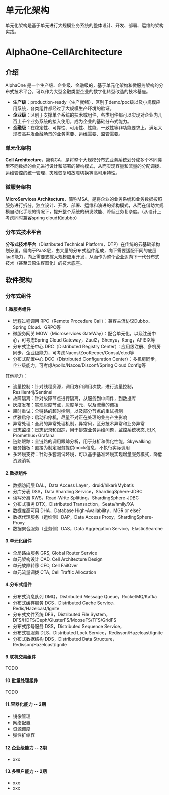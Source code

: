 # 单元化架构
单元化架构是基于单元进行大规模业务系统的整体设计、开发、部署、运维的架构实践。


# AlphaOne-CellArchitecture

## 介绍
AlphaOne 是一个生产级、企业级、金融级的，基于单元化架构和微服务架构的分布式技术平台，可以作为大型金融类型企业的数字化转型改造的技术基座。

- **生产级**：production-ready（生产就绪），区别于demo/poc级以及小规模应用系统，各类组件都经过了大规模生产环境的验证。
- **企业级**：区别于支撑单个系统的技术或组件，各类组件都可以实现对企业内几百上千个业务系统的接入使用，成为企业的基础分布式能力。
- **金融级**：在稳定性、可靠性、可用性、性能、一致性等非功能要求上，满足大规模高并发金融场景的业务需要、运维需要、监管需要。

### 单元化架构
**Cell Architecture**，简称CA，是将整个大规模分布式业务系统划分成多个不同类型不同数据的单元进行设计和部署的架构模式，从而实现容量和流量的分配调拨、运维管控的统一管理，灾难恢复和故障切换等高可用特性。

### 微服务架构
**MicroServices Architecture**，简称MSA，是将企业的业务系统和业务数据按照服务进行拆分，独立设计、开发、部署、运维和演进的架构模式，从而在借助大规模自动化手段的情况下，提升整个系统的研发效能、降低业务复杂度。（从设计上考虑同时兼容spring cloud和dubbo）

### 分布式技术平台
**分布式技术平台**（Distributed Technical Platform，DTP）在传统的云基础架构划分里，偏向于PaaS层，由大量的分布式组件组成，向下需要适配不同的底层IaaS能力，向上需要支撑大规模应用开发，从而作为整个企业迈向下一代分布式技术（甚至云原生容器化）的技术底座。

## 软件架构

### 分布式组件
#### 1.微服务组件
- 远程过程调用 RPC（Remote Procedure Call）：兼容主流协议Dubbo、Spring Cloud、GRPC等
- 微服务网关 MGW（Microservices GateWay）：配合单元化，以及注册中心，可考虑Spring Cloud Gateway，Zuul2，Shenyu，Kong，APISIX等
- 分布式注册中心 DRC（Distributed Registry Center）：应用级注册、多机房同步，企业级能力，可考虑Nacos/ZooKeeper/Consul/etcd等
- 分布式配置中心 DCC（Distributed Configuration Center）：多机房同步，企业级能力，可考虑Apollo/Nacos/Disconf/Spring Cloud Config等

其他能力：
- 流量控制：针对线程资源，调用方和调用次数，进行流量控制，Resilient4j/Sentinel
- 故障隔离：针对故障节点进行隔离，从服务到中间件，到数据库
- 灰度发布：实现灰度节点，灰度单元，以及流量的调拨
- 超时重试：全链路的超时控制，以及部分节点的重试机制
- 优雅启停：启动和停机，尽量不对正在处理的业务产生影响
- 异常处理：全局的异常处理机制，异常码，区分技术异常和业务异常
- 日志监控：日志记录和跟踪，用于排查业务运维问题，监控系统状态, ELK, Promethus+Grafana
- 链路跟踪：全链路的调用跟踪分析，用于分析和优化性能，Skywalking
- 服务挡板：直接为制定服务提供mock信息，不执行实际调用
- 多环境支持：针对多套测试环境，可以基于基准环境实现增量服务模式，降低资源消耗

#### 2.数据组件
- 数据访问层 DAL，Data Access Layer，druid/hikari/Mybatis
- 分库分表 DSS，Data Sharding Service，ShardingSphere-JDBC
- 读写分离 RWS，Read-Write Splitting，ShardingSphere-JDBC
- 分布式事务 DTX，Distributed Transaction，Seata/hmily/XA
- 数据库高可用 DHA，Database High-Availability，MGR or else?
- 数据代理服务（运维侧）DAP，Data Access Proxy，ShardingSphere-Proxy
- 数据聚合服务（业务侧）DAS，Data Aggregation Service，ElasticSearche

#### 3.单元化组件
- 全局路由服务 GRS, Global Router Service
- 单元架构设计 CAD, Cell Architecture Design
- 单元故障转移 CFO, Cell FailOver
- 单元流量调拨 CTA, Cell Traffic Allocation

#### 4.分布式组件
- 分布式消息队列 DMQ，Distributed Message Queue，RocketMQ/Kafka
- 分布式缓存服务 DCS，Distributed Cache Service，Redis/Hazelcast/Ignite
- 分布式文件系统 DFS，Distributed File System，DFS/HDFS/Ceph/GlusterFS/MooseFS/TFS/GridFS
- 分布式序号服务 DSS，Distributed Sequence Service，
- 分布式锁服务    DLS，Distributed Lock Service，Redisson/Hazelcast/Ignite
- 分布式数据结构 DDS，Distributed Data Structure，Redisson/Hazelcast/Ignite

#### 9.联机交易组件
TODO

#### 10.批量处理组件
TODO

#### 11.容器化能力 -- 2期
- 镜像管理
- 网络配置
- 资源调度
- 弹性扩缩容

#### 12.企业级能力 -- 2期
- xxx

#### 13.多租户能力 -- 2期
- xxx
- xxx


